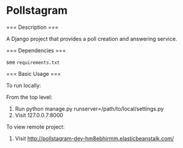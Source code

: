Pollstagram
===========

=== Description ===

A Django project that provides a poll creation and answering service. 

=== Dependencies ===

see `requirements.txt`

=== Basic Usage ===

To run locally:

From the top level:
1. Run python manage.py runserver=/path/to/local/settings.py
2. Visit 127.0.0.7:8000

To view remote project:
1. Visit http://pollstagram-dev-hm8ebhirmm.elasticbeanstalk.com/

